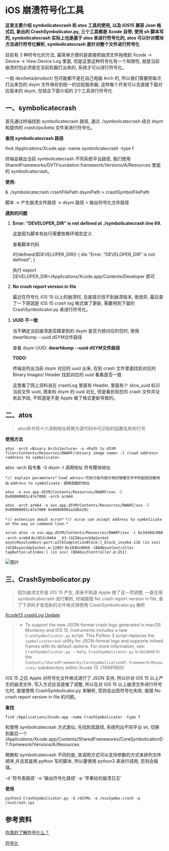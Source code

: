 # iOS 崩溃符号化工具

**这里主要介绍 symbolicatecrash 和 atos 工具的使用, 以及 iOS15 兼容 Json 格式后, 新出的 CrashSymbolicator.py, 三个工具都是 Xcode 自带, 使用 sh 脚本写的, symbolicatecrash 实际上也是基于 atos 来进行符号化的, atos 可以针对模块方法进行符号化解析, symbolicatecrash 是针对整个文件进行符号化**

目前有 3 种符号化的方法, 最简单方便的是直接把崩溃文件拖拽到 Xcode -> Device -> View Device Log 里面,  但是这里这种符号化有一个局限性, 就是当前崩溃的包必须是在当前机器打出来的, 系统才可以进行符号化。  

一般 dev/beta/product/ 包可能都不是在自己电脑 Arch 的, 所以我们需要把每次打出来包的 dsym 文件保存到统一的远程服务器, 这样每个开发可以去直接下载对应版本的 dsym, 在结合下面介绍的 2个工具进行符号化

## 一、symbolicatecrash

首先通过终端找到  symbolicatecrash 路径, 通过 ./symbolicatecrash 结合 dsym 和提供的 crash/ips/beta 文件来进行符号化。

**查找 symbolicatecrash 路径**

find /Applications/Xcode.app -name symbolicatecrash -type f

终端会输出当前  symbolicatecrash 不同系统平台路径, 我们使用 SharedFrameworks/DVTFoundation.framework/Versions/A/Resources 里面的 symbolicatecrash。

**使用:** 

& ./symbolicatecrash crashFilePath dsymPath > crashSymbolFilePath

脚本 -> 产生崩溃文件路径 -> dsym 路径 > 输出符号化文件路径

**遇到的问题**

1. **Error: "DEVELOPER_DIR" is not defined at ./symbolicatecrash line 69.**

   这是因为脚本有执行需要依赖环境宏定义 

   查看脚本代码

   if(!defined($DEVELOPER_DIR)) {
       die "Error: \"DEVELOPER_DIR\" is not defined";
   }

   执行 export DEVELOPER_DIR=/Applications/Xcode.app/Contents/Developer 即可

2. **No crash report version in file**

   最近在符号化 iOS 15 以上的崩溃时, 总是提示找不到崩溃版本, 很诡异, 最后查了一下原因是 iOS 15 crash log 格式做了更新, 需要用到下面的 CrashSymbolicator.py 来进行符号化。 

3. **UUID 不一致**

   当不确定当前崩溃是否跟拿到的 dsym 是否为想对应的包时, 使用 dwarfdump --uuid dSYM文件路径 

   查看 dsym UUID: **dwarfdump --uuid dSYM文件路径** 

   **TODO:** 

   终端会列出当前 dsym 对应的 uuid 出来,  在到 crash 文件里面找到对应的 Binary Images/ Header 找到对应的 uuid 看看是否一致.

   这里看了网上资料说在 crashLog 里面有 Header,  里面有个 slice_uuid 标识当前文件 uuid, 用来和 dsym 的 uuid 对比, 但是看到现在的 crash 文件并没有此字段, 不知道是不是 Apple 做了格式更新导致的。

   

## 二、atos 

>  atos命令将十六进制地址转换为源代码中可识别的函数名称和行号

**使用方法**

`atos -arch <Binary Architecture> -o <Path to dSYM file>/Contents/Resources/DWARF/<binary image name> -l <load address> <address to symbolicate>`

atos -arch 指令集 -0 dsym -l 调用地址 符号模块地址

`*// explain parameters*`
`load adress:可执行指令部分相对镜像文件中的起始加载地址`
`address to symbolicate：调用函数的地址`


`atos -o xxx.app.dSYM/Contents/Resources/DWARF/xxx -l 0x00000001c4fe7000 -arch arm64`

`atos -arch arm64 -o xxx.app.dSYM/Contents/Resources/DWARF/xxx -l 0x00000001c4fe7000 0x00000001a2d6e29c`

`*// extension about xcrun*`
`*// xcrun can accept address to symbolicate on the way in command line.*`

`xcrun atos -o xxx.app.dSYM/Contents/Resources/DWARF/xxx -l 0x1040dc000 -arch arm64`
`0x1052c0464`
`__63-[GCDAsyncUdpSocket asyncResolveHost:port:withCompletionBlock:]_block_invoke.118 (in xxx) (GCDAsyncUdpSocket.m:1209)`
`0x104ba9094`
`-[BDAboutController tapButton:atIndex:] (in xxx) (BDAboutController.m:251)`



![图片](https://mmbiz.qpic.cn/mmbiz_png/qMicvibdvl7p24icma0icshuicTg669eRGEopXvWnTyiatdXvficS7pXTbJDk4TJfVMzy26UMsosWBFgCqqCNzicalEzJA/640?wx_fmt=png&tp=webp&wxfrom=5&wx_lazy=1&wx_co=1)



## 三、CrashSymbolicator.py

>  因为崩溃文件是 iOS 15 产生, 原来不知道 Apple 做了这一项调整, 一直在用 symbolicatecrash 进行解析, 终端报错  No crash report version in file, 查了下资料才发现新的文件格式得使用  CrashSymbolicator.py 解析

[Xcode13  crashLog Update](https://developer.apple.com/documentation/xcode-release-notes/xcode-13-release-notes)

> - To support the new JSON-format crash logs generated in macOS Monterey and iOS 15, Instruments includes a new `CrashSymbolicator.py` script. This Python 3 script replaces the `symbolicatecrash` utility for JSON-format logs and supports inlined frames with its default options. For more information, see: `CrashSymbolicator.py --help`. `CrashSymbolicator.py` is located in the `Contents/SharedFrameworks/CoreSymbolicationDT.framework/Resources/` subdirectory within Xcode 13. (78891800)

iOS 15 之后 Apple 对符号化文件格式进行了 JSON 支持, 所以针对 iOS 15 以上产生的崩溃文件, 写入方式应该是做了调整, 所以在对 iOS 15 以上崩溃文件进行符号化时, 直接使用 CrashSymbolicator.py 来解析, 否则会出现符号化失败, 报错  No crash report version in file 的问题。

**查找**

`find /Applications/Xcode.app -name CrashSymbolicator -type f`

和使用  symbolicatecrash 方式类似, 先找到其路径, 系统列出不同平台 sh, 切换到最后一个 /Applications/Xcode.app/Contents/SharedFrameworks/CoreSymbolicationDT.framework/Versions/A/Resources 

稍微和 symbolicatecrash 不同的是, 其调用方式可以支持参数的方式来排列文件顺序,并且其是用 python 写的脚本, 所以要使用 python3 来进行调用, 否则会报错。

-d '符号表路径' -o '输出符号化路径' -p '苹果给的崩溃日志'

**使用**

`python3 CrashSymbolicator.py -d /dSYMs -o /xxxSymbo.crash -p /xxxCrash.ips`



## 参考资料

[你真的了解符号化么？](https://mp.weixin.qq.com/s/6Odq8JTYXL0bA8xyWEO1Og)

[符号化](https://zuikyo.github.io/2016/12/18/iOS%20Crash%E6%97%A5%E5%BF%97%E5%88%86%E6%9E%90%E5%BF%85%E5%A4%87%EF%BC%9A%E7%AC%A6%E5%8F%B7%E5%8C%96%E7%B3%BB%E7%BB%9F%E5%BA%93%E6%96%B9%E6%B3%95/)

